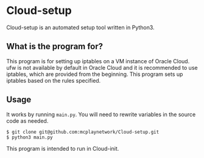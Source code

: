 # Cloud-setup

Cloud-setup is an automated setup tool written in Python3.

## What is the program for?

This program is for setting up iptables on a VM instance of Oracle Cloud.
ufw is not available by default in Oracle Cloud and it is recommended to use iptables, which are provided from the beginning.
This program sets up iptables based on the rules specified.

## Usage

It works by running `main.py`.
You will need to rewrite variables in the source code as needed.

```
$ git clone git@github.com:mcplaynetwork/Cloud-setup.git
$ python3 main.py
```

This program is intended to run in Cloud-init.
